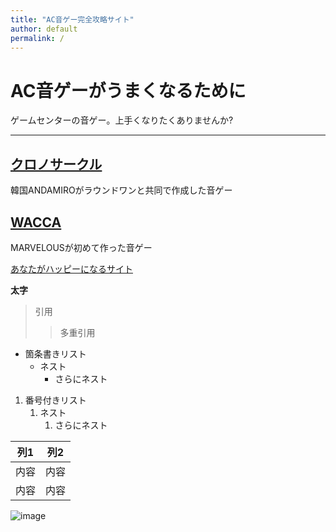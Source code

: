 ```yaml
---
title: "AC音ゲー完全攻略サイト"
author: default
permalink: /
---
```


# AC音ゲーがうまくなるために

ゲームセンターの音ゲー。上手くなりたくありませんか?



---


## [クロノサークル](https://chrono-circle.com/)  
韓国ANDAMIROがラウンドワンと共同で作成した音ゲー
## [WACCA](https://wacca.marv.jp/)
MARVELOUSが初めて作った音ゲー


[あなたがハッピーになるサイト](https://cdn.cloudflare.steamstatic.com/client/installer/steam.dmg)

**太字**

> 引用
>> 多重引用


- 箇条書きリスト
  - ネスト
    - さらにネスト


1. 番号付きリスト
   1. ネスト
      1. さらにネスト

  
| 列1  | 列2  |
|-----|-----|
| 内容  | 内容  |
| 内容  | 内容  |

![image](/GithubHPhanamaru/assets/images/PXL_20210912_130126266.PORTRAIT.jpg)
